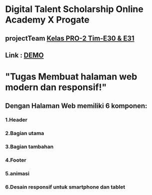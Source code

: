 # Digital Talent Scholarship Online Academy X Progate
## projectTeam [Kelas PRO-2 Tim-E30 & E31](https://discord.gg/pUd6zc)
## Link : [DEMO](https://khasogi27.github.io/projectTeam/)
#
# "Tugas Membuat halaman web modern dan responsif!"
## Dengan Halaman Web memiliki 6 komponen:
### 1.Header
### 2.Bagian utama
### 3.Bagian tambahan
### 4.Footer
### 5.animasi
### 6.Desain responsif untuk smartphone dan tablet
